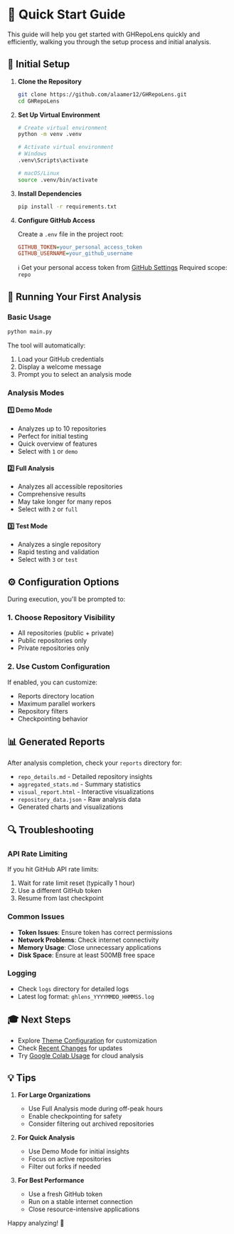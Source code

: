 # 🚀 Quick Start Guide

This guide will help you get started with GHRepoLens quickly and efficiently, walking you through the setup process and initial analysis.

## 🔰 Initial Setup

1. **Clone the Repository**
   ```bash
   git clone https://github.com/alaamer12/GHRepoLens.git
   cd GHRepoLens
   ```

2. **Set Up Virtual Environment**
   ```bash
   # Create virtual environment
   python -m venv .venv

   # Activate virtual environment
   # Windows
   .venv\Scripts\activate
   
   # macOS/Linux
   source .venv/bin/activate
   ```

3. **Install Dependencies**
   ```bash
   pip install -r requirements.txt
   ```

4. **Configure GitHub Access**

   Create a `.env` file in the project root:
   ```ini
   GITHUB_TOKEN=your_personal_access_token
   GITHUB_USERNAME=your_github_username
   ```
   
   ℹ️ Get your personal access token from [GitHub Settings](https://github.com/settings/tokens)
   Required scope: `repo`

## 🎯 Running Your First Analysis

### Basic Usage
```bash
python main.py
```

The tool will automatically:
1. Load your GitHub credentials
2. Display a welcome message
3. Prompt you to select an analysis mode

### Analysis Modes

#### 1️⃣ Demo Mode
- Analyzes up to 10 repositories
- Perfect for initial testing
- Quick overview of features
- Select with `1` or `demo`

#### 2️⃣ Full Analysis
- Analyzes all accessible repositories
- Comprehensive results
- May take longer for many repos
- Select with `2` or `full`

#### 3️⃣ Test Mode
- Analyzes a single repository
- Rapid testing and validation
- Select with `3` or `test`

## ⚙️ Configuration Options

During execution, you'll be prompted to:

### 1. Choose Repository Visibility
- All repositories (public + private)
- Public repositories only
- Private repositories only

### 2. Use Custom Configuration
If enabled, you can customize:
- Reports directory location
- Maximum parallel workers
- Repository filters
- Checkpointing behavior

## 📊 Generated Reports

After analysis completion, check your `reports` directory for:

- `repo_details.md` - Detailed repository insights
- `aggregated_stats.md` - Summary statistics
- `visual_report.html` - Interactive visualizations
- `repository_data.json` - Raw analysis data
- Generated charts and visualizations

## 🔍 Troubleshooting

### API Rate Limiting
If you hit GitHub API rate limits:
1. Wait for rate limit reset (typically 1 hour)
2. Use a different GitHub token
3. Resume from last checkpoint

### Common Issues
- **Token Issues**: Ensure token has correct permissions
- **Network Problems**: Check internet connectivity
- **Memory Usage**: Close unnecessary applications
- **Disk Space**: Ensure at least 500MB free space

### Logging
- Check `logs` directory for detailed logs
- Latest log format: `ghlens_YYYYMMDD_HHMMSS.log`

## 🎓 Next Steps

- Explore [Theme Configuration](THEME_CONFIG.md) for customization
- Check [Recent Changes](CHANGES.md) for updates
- Try [Google Colab Usage](COLAB_USAGE.md) for cloud analysis

## 💡 Tips

1. **For Large Organizations**
   - Use Full Analysis mode during off-peak hours
   - Enable checkpointing for safety
   - Consider filtering out archived repositories

2. **For Quick Analysis**
   - Use Demo Mode for initial insights
   - Focus on active repositories
   - Filter out forks if needed

3. **For Best Performance**
   - Use a fresh GitHub token
   - Run on a stable internet connection
   - Close resource-intensive applications

Happy analyzing! 🚀
